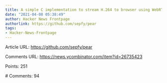 ```yaml
---
title: A simple C implementation to stream H.264 to browser using WebRTC
date: "2021-04-08 05:38:49"
author: Hacker News Frontpage
authorlink: https://github.com/sepfy/pear
tags:
- Hacker-News-Frontpage
---
```


<p>Article URL: <a href="https://github.com/sepfy/pear">https://github.com/sepfy/pear</a></p>
<p>Comments URL: <a href="https://news.ycombinator.com/item?id=26735423">https://news.ycombinator.com/item?id=26735423</a></p>
<p>Points: 251</p>
<p># Comments: 94</p>
